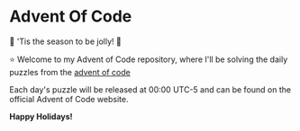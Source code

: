 # Advent Of Code
🎄 'Tis the season to be jolly! 🎄

⭐ Welcome to my Advent of Code repository, where I'll be solving the daily puzzles from the [advent of code](https://adventofcode.com/)

Each day's puzzle will be released at 00:00 UTC-5 and can be found on the official Advent of Code website.

**Happy Holidays!**

